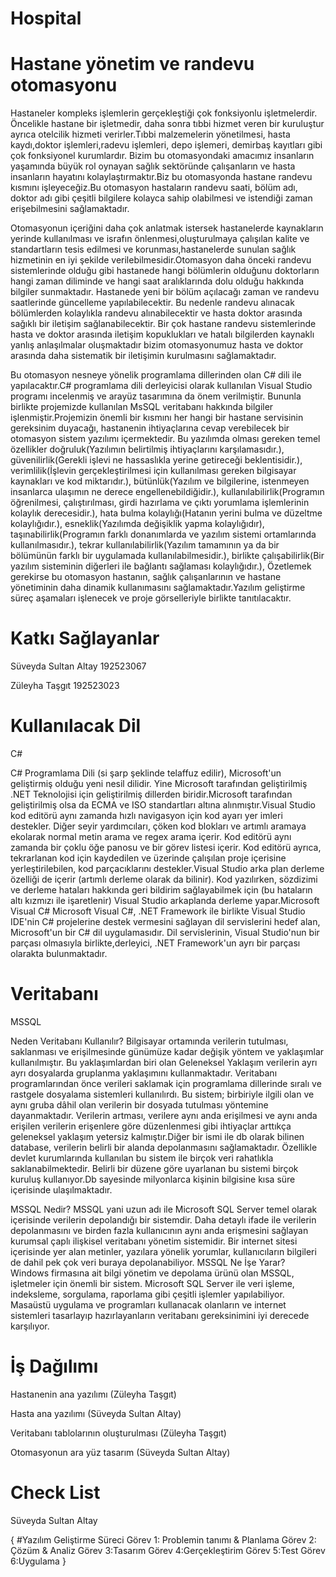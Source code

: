 # Hospital
# Hastane yönetim ve randevu otomasyonu
Hastaneler kompleks işlemlerin gerçekleştiği çok fonksiyonlu işletmelerdir. Öncelikle hastane bir işletmedir, daha sonra tıbbi hizmet veren bir kuruluştur ayrıca otelcilik hizmeti verirler.Tıbbi malzemelerin yönetilmesi, hasta kaydı,doktor işlemleri,radevu işlemleri, depo işlemeri, demirbaş kayıtları gibi çok fonksiyonel kurumlardır. Bizim bu otomasyondaki amacımız insanların yaşamında büyük rol oynayan sağlık sektöründe çalışanların ve hasta insanların hayatını kolaylaştırmaktır.Biz bu otomasyonda hastane randevu kısmını işleyeceğiz.Bu otomasyon hastaların randevu saati, bölüm adı, doktor adı gibi çeşitli bilgilere kolayca sahip olabilmesi ve istendiği zaman erişebilmesini sağlamaktadır.

Otomasyonun içeriğini daha çok anlatmak istersek hastanelerde kaynakların yerinde kullanılması ve israfın önlenmesi,oluşturulmaya çalışılan kalite ve standartların tesis edilmesi ve korunması,hastanelerde sunulan sağlık hizmetinin en iyi şekilde verilebilmesidir.Otomasyon daha önceki randevu sistemlerinde olduğu gibi hastanede hangi bölümlerin olduğunu doktorların hangi zaman diliminde ve hangi saat aralıklarında dolu olduğu hakkında bilgiler sunmaktadır. Hastanede yeni bir bölüm açılacağı zaman ve randevu saatlerinde güncelleme yapılabilecektir. Bu nedenle randevu alınacak bölümlerden kolaylıkla randevu alınabilecektir ve hasta doktor arasında sağıklı bir iletişim sağlanabilecektir. Bir çok hastane randevu sistemlerinde hasta ve doktor arasında iletişim kopuklukları ve hatalı bilgilerden kaynaklı yanlış anlaşılmalar oluşmaktadır bizim otomasyonumuz hasta ve doktor arasında daha sistematik bir iletişimin kurulmasını sağlamaktadır. 


Bu otomasyon nesneye yönelik programlama dillerinden olan C# dili ile yapılacaktır.C# programlama dili derleyicisi olarak kullanılan Visual Studio programı incelenmiş ve arayüz tasarımına da önem verilmiştir. Bununla birlikte projemizde kullanılan MsSQL veritabanı hakkında bilgiler işlenmiştir.Projemizin önemli bir kısmını her hangi bir hastane servisinin gereksinim duyacağı, hastanenin ihtiyaçlarına cevap verebilecek bir otomasyon sistem yazılımı içermektedir. Bu yazılımda olması gereken temel özellikler doğruluk(Yazılımın belirtilmiş ihtiyaçlarını karşılamasıdır.), güvenilirlik(Gerekli işlevi ne hassaslıkla yerine getireceği beklentisidir.), verimlilik(İşlevin gerçekleştirilmesi için kullanılması gereken bilgisayar kaynakları ve kod miktarıdır.), bütünlük(Yazılım ve bilgilerine, istenmeyen insanlarca ulaşımın ne derece engellenebildiğidir.), kullanılabilirlik(Programın öğrenilmesi, çalıştırılması, girdi hazırlama ve çıktı yorumlama işlemlerinin kolaylık derecesidir.), hata bulma kolaylığı(Hatanın yerini bulma ve düzeltme kolaylığıdır.), esneklik(Yazılımda değişiklik yapma kolaylığıdır), taşınabilirlik(Programın farklı donanımlarda ve yazılım sistemi ortamlarında kullanılmasıdır.), tekrar kullanılabilirlik(Yazılım tamamının ya da bir bölümünün farklı bir uygulamada kullanılabilmesidir.), birlikte çalışabilirlik(Bir yazılım sisteminin diğerleri ile bağlantı sağlaması kolaylığıdır.), Özetlemek gerekirse bu otomasyon hastanın, sağlık çalışanlarının ve hastane yönetiminin daha dinamik kullanımasını sağlamaktadır.Yazılım geliştirme süreç aşamaları işlenecek ve proje görselleriyle birlikte tanıtılacaktır.




# Katkı Sağlayanlar

Süveyda Sultan Altay 192523067

Züleyha Taşgıt 192523023


# Kullanılacak Dil

C#


C# Programlama Dili (si şarp şeklinde telaffuz edilir), Microsoft'un geliştirmiş olduğu yeni nesil dilidir. Yine Microsoft tarafından geliştirilmiş .NET Teknolojisi için geliştirilmiş dillerden biridir.Microsoft tarafından geliştirilmiş olsa da ECMA ve ISO standartları altına alınmıştır.Visual Studio kod editörü aynı zamanda hızlı navigasyon için kod ayarı yer imleri destekler. Diğer seyir yardımcıları, çöken kod blokları ve artımlı aramaya ekolarak normal metin arama ve regex arama içerir. Kod editörü aynı zamanda bir çoklu öğe panosu ve bir görev listesi içerir. Kod editörü ayrıca, tekrarlanan kod için kaydedilen ve üzerinde çalışılan proje içerisine yerleştirilebilen, kod parçacıklarını destekler.Visual Studio arka plan derleme özelliği de içerir (artımlı derleme olarak da bilinir). Kod yazılırken, sözdizimi ve derleme hataları hakkında geri bildirim sağlayabilmek için (bu hataların altı kızmızı ile işaretlenir) Visual Studio arkaplanda derleme yapar.Microsoft Visual C#
Microsoft Visual C#, .NET Framework ile birlikte Visual Studio IDE'nin C# projelerine destek vermesini sağlayan dil servislerini hedef alan, Microsoft'un bir C#
dil uygulamasıdır. Dil servislerinin, Visual Studio'nun bir parçası olmasıyla birlikte,derleyici, .NET Framework'un ayrı bir parçası olarakta bulunmaktadır.



# Veritabanı
 
 MSSQL 
  
Neden Veritabanı Kullanılır?
Bilgisayar ortamında verilerin tutulması, saklanması ve erişilmesinde günümüze kadar değişik yöntem ve yaklaşımlar kullanılmıştır. Bu yaklaşımlardan biri olan Geleneksel Yaklaşım verilerin ayrı ayrı dosyalarda gruplanma yaklaşımını kullanmaktadır. Veritabanı programlarından önce verileri saklamak için programlama dillerinde sıralı ve rastgele dosyalama sistemleri kullanılırdı. Bu sistem; birbiriyle ilgili olan ve aynı gruba dâhil olan verilerin bir dosyada tutulması yöntemine dayanmaktadır. Verilerin artması, verilere aynı anda erişilmesi ve aynı anda erişilen verilerin erişenlere göre düzenlenmesi gibi ihtiyaçlar arttıkça geleneksel
yaklaşım yetersiz kalmıştır.Diğer bir ismi ile db olarak bilinen database, verilerin belirli bir alanda depolanmasını sağlamaktadır. Özellikle devlet kurumlarında kullanılan bu sistem ile birçok veri rahatlıkla saklanabilmektedir. Belirli bir düzene göre uyarlanan bu sistemi birçok kuruluş kullanıyor.Db sayesinde milyonlarca kişinin bilgisine kısa süre içerisinde ulaşılmaktadır.

MSSQL Nedir?
MSSQL yani uzun adı ile Microsoft SQL Server temel olarak içerisinde verilerin depolandığı bir sistemdir. Daha detaylı ifade ile verilerin depolanmasını ve birden fazla kullanıcının aynı anda erişmesini sağlayan kurumsal çaplı ilişkisel veritabanı yönetim sistemidir. Bir internet sitesi içerisinde yer alan metinler, yazılara yönelik yorumlar, kullanıcıların bilgileri de dahil pek çok veri buraya depolanabiliyor.
MSSQL Ne İşe Yarar?
Windows firmasına ait bilgi yönetim ve depolama ürünü olan MSSQL, işletmeler için önemli bir sistem. Microsoft SQL Server ile veri işleme, indeksleme, sorgulama, raporlama gibi çeşitli işlemler yapılabiliyor. Masaüstü uygulama ve programları kullanacak olanların ve internet sistemleri tasarlayıp hazırlayanların veritabanı gereksinimini iyi derecede karşılıyor.






# İş Dağılımı
Hastanenin ana yazılımı (Züleyha Taşgıt)

Hasta ana yazılımı (Süveyda Sultan Altay)

Veritabanı tablolarının oluşturulması (Züleyha Taşgıt)

Otomasyonun ara yüz  tasarım (Süveyda Sultan Altay)


# Check List

Süveyda Sultan Altay

{
 #Yazılım Geliştirme Süreci
 Görev 1: Problemin tanımı & Planlama
 Görev 2: Çözüm & Analiz
 Görev 3:Tasarım
 Görev 4:Gerçekleştirim
 Görev 5:Test
 Görev 6:Uygulama
}







